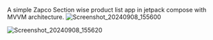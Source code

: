 A simple Zapco Section wise product list app in jetpack compose with MVVM architecture.
![Screenshot_20240908_155600](https://github.com/user-attachments/assets/1bb2ee9c-8ae5-44e4-b628-779091b137a5)


![Screenshot_20240908_155620](https://github.com/user-attachments/assets/95153dda-f5c7-49e4-811f-f590e1426226)
